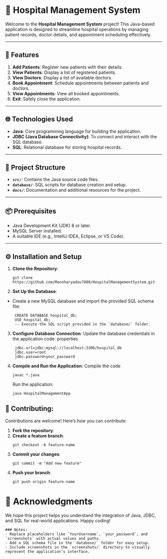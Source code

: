 # 🏥 Hospital Management System

Welcome to the **Hospital Management System** project! This Java-based application is designed to streamline hospital operations by managing patient records, doctor details, and appointment scheduling effectively.

---

## 🚀 Features

1. **Add Patients**: Register new patients with their details.
2. **View Patients**: Display a list of registered patients.
3. **View Doctors**: Display a list of available doctors.
4. **Book Appointment**: Schedule appointments between patients and doctors.
5. **View Appointments**: View all booked appointments.
6. **Exit**: Safely close the application.

---

## 🌐 Technologies Used

- **Java**: Core programming language for building the application.
- **JDBC (Java Database Connectivity)**: To connect and interact with the SQL database.
- **SQL**: Relational database for storing hospital records.

---

## 📂 Project Structure

- **`src/`**: Contains the Java source code files.
- **`database/`**: SQL scripts for database creation and setup.
- **`docs/`**: Documentation and additional resources for the project.

---

## 📦 Prerequisites

- Java Development Kit (JDK) 8 or later.
- MySQL Server installed.
- A suitable IDE (e.g., IntelliJ IDEA, Eclipse, or VS Code).

---

## ⚙️ Installation and Setup

1. **Clone the Repository**:
   ```
   git clone https://github.com/Manoharyadav7080/HospitalManagementSystem.git
   ```
2. **Set Up the Database**:
- Create a new MySQL database and import the provided SQL schema file:
  ```
   CREATE DATABASE hospital_db;
   USE hospital_db;
   -- Execute the SQL script provided in the `database/` folder.
  ```
3. **Configure Database Connection**:
   Update the database credentials in the application code:
   properties
   ```
    jdbc.url=jdbc:mysql://localhost:3306/hospital_db
    jdbc.user=root
    jdbc.password=your_password
   ```

4. **Compile and Run the Application**:
    Compile the code
     ```
     javac *.java
     ```
    Run the application:
     ```
     java HospitalManagementApp
     ```

## 🤝 Contributing:
Contributions are welcome! Here’s how you can contribute:
  1. **Fork the repository**.
  2. **Create a feature branch**:
     ```
     git checkout -b feature-name
     ```
  3. **Commit your changes**:
     ```
     git commit -m "Add new feature"
     ```
  4. **Push your branch**:
     ```
     git push origin feature-name
     ```
     
# 🎉 Acknowledgments
We hope this project helps you understand the integration of Java, JDBC, and SQL for real-world applications. Happy coding!
```
### Notes:
- Replace placeholders like `YourUsername`, `your_password`, and `screenshots` with actual values and paths.
- Add a SQL schema file in the `database/` folder for easy setup.
- Include screenshots in the `screenshots/` directory to visually represent the application’s interface.

```
